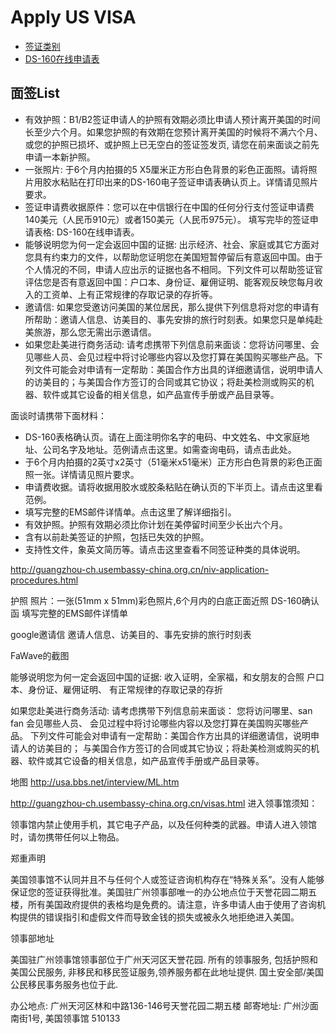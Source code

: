 # Apply US VISA

* [签证类别](http://guangzhou-ch.usembassy-china.org.cn/niv_b1b2_visa.html)
* [DS-160在线申请表](http://guangzhou-ch.usembassy-china.org.cn/niv_b1b2_visa.html)

## 面签List

* 有效护照：B1/B2签证申请人的护照有效期必须比申请人预计离开美国的时间长至少六个月。如果您护照的有效期在您预计离开美国的时候将不满六个月、或您的护照已损坏、或护照上已无空白的签证签发页, 请您在前来面谈之前先申请一本新护照。
* 一张照片: 于6个月内拍摄的5 X5厘米正方形白色背景的彩色正面照。请将照片用胶水粘贴在打印出来的DS-160电子签证申请表确认页上。详情请见照片要求。
* 签证申请费收据原件：您可以在中信银行在中国的任何分行支付签证申请费140美元（人民币910元）或者150美元（人民币975元）。
填写完毕的签证申请表格: DS-160在线申请表。
* 能够说明您为何一定会返回中国的证据: 出示经济、社会、家庭或其它方面对您具有约束力的文件，以帮助您证明您在美国短暂停留后有意返回中国。由于个人情况的不同，申请人应出示的证据也各不相同。下列文件可以帮助签证官评估您是否有意返回中国：户口本、身份证、雇佣证明、能客观反映您每月收入的工资单、上有正常规律的存取记录的存折等。
* 邀请信: 如果您受邀访问美国的某位居民，那么提供下列信息将对您的申请有所帮助：邀请人信息、访美目的、事先安排的旅行时刻表。如果您只是单纯赴美旅游，那么您无需出示邀请信。
* 如果您赴美进行商务活动: 请考虑携带下列信息前来面谈：您将访问哪里、会见哪些人员、会见过程中将讨论哪些内容以及您打算在美国购买哪些产品。下列文件可能会对申请有一定帮助：美国合作方出具的详细邀请信，说明申请人的访美目的；与美国合作方签订的合同或其它协议；将赴美检测或购买的机器、软件或其它设备的相关信息，如产品宣传手册或产品目录等。


面谈时请携带下面材料：

* DS-160表格确认页。请在上面注明你名字的电码、中文姓名、中文家庭地址、公司名字及地址。范例请点击这里。如需查询电码，请点击此处。
* 于6个月内拍摄的2英寸x2英寸（51毫米x51毫米）正方形白色背景的彩色正面照一张。详情请见照片要求。
* 申请费收据。请将收据用胶水或胶条粘贴在确认页的下半页上。请点击这里看范例。
* 填写完整的EMS邮件详情单。点击这里了解详细指引。
* 有效护照。护照有效期必须比你计划在美停留时间至少长出六个月。
* 含有以前赴美签证的护照，包括已失效的护照。
* 支持性文件，象英文简历等。请点击这里查看不同签证种类的具体说明。


http://guangzhou-ch.usembassy-china.org.cn/niv-application-procedures.html

护照
照片：一张(51mm x 51mm)彩色照片,6个月内的白底正面近照
DS-160确认函
填写完整的EMS邮件详情单

google邀请信
邀请人信息、访美目的、事先安排的旅行时刻表

FaWave的截图

能够说明您为何一定会返回中国的证据: 
收入证明，全家福，和女朋友的合照
户口本、身份证、雇佣证明、
有正常规律的存取记录的存折

如果您赴美进行商务活动: 请考虑携带下列信息前来面谈：
您将访问哪里、san fan
会见哪些人员、
会见过程中将讨论哪些内容以及您打算在美国购买哪些产品。
下列文件可能会对申请有一定帮助：美国合作方出具的详细邀请信，说明申请人的访美目的；
与美国合作方签订的合同或其它协议；将赴美检测或购买的机器、软件或其它设备的相关信息，如产品宣传手册或产品目录等。

地图
http://usa.bbs.net/interview/ML.htm

http://guangzhou-ch.usembassy-china.org.cn/visas.html
进入领事馆须知：

领事馆内禁止使用手机，其它电子产品，以及任何种类的武器。申请人进入领馆时，请勿携带任何以上物品。

郑重声明

美国领事馆不认同并且不与任何个人或签证咨询机构存在“特殊关系”。没有人能够保证您的签证获得批准。美国驻广州领事部唯一的办公地点位于天誉花园二期五楼，所有美国政府提供的表格均是免费的。请注意，许多申请人由于使用了咨询机构提供的错误指引和虚假文件而导致金钱的损失或被永久地拒绝进入美国。

领事部地址

美国驻广州领事馆领事部位于广州天河区天誉花园. 所有的领事服务, 包括护照和美国公民服务, 非移民和移民签证服务,领养服务都在此地址提供. 国土安全部/美国公民移民事务服务也位于此.

办公地点: 广州天河区林和中路136-146号天誉花园二期五楼
邮寄地址: 广州沙面南街1号, 美国领事馆 510133